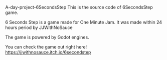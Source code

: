 A-day-project-6SecondsStep
This is the source code of 6SecondsStep game.

 6 Seconds Step is a game made for One Minute Jam. 
It was made within 24 hours period by JJWithNoSauce

The game is powered by Godot engines.

You can check the game out right here!
https://jjwithnosauce.itch.io/6secondstep
